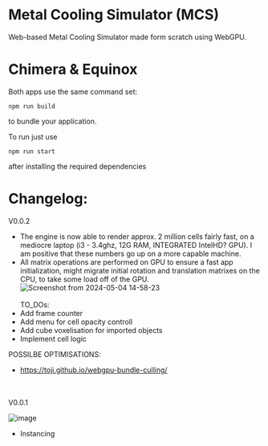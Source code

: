 # Metal Cooling Simulator (MCS)
Web-based Metal Cooling Simulator made form scratch using WebGPU.
# Chimera & Equinox
Both apps use the same command set:

```
npm run build
```
to bundle your application.

To run just use 
```
npm run start
```
after installing the required dependencies

# Changelog:
V0.0.2<br>
* The engine is now able to render approx. 2 million cells fairly fast, on a mediocre laptop (i3 - 3.4ghz, 12G RAM, INTEGRATED IntelHD? GPU). I am positive that these numbers go up on a more capable machine.<br>
* All matrix operations are performed on GPU to ensure a fast app initialization, might migrate initial rotation and translation matrixes on the CPU, to take some load off of the GPU.
![Screenshot from 2024-05-04 14-58-23](https://github.com/Ap-Cristian/eutectics/assets/91757763/f2e8a6e2-aca5-429e-8071-69688ea805eb)
<br><br>
TO_DOs:
* Add frame counter
* Add menu for cell opacity controll
* Add cube voxelisation for imported objects
* Implement cell logic

POSSILBE OPTIMISATIONS:<br>
* https://toji.github.io/webgpu-bundle-culling/
<br>
<br>
V0.0.1<br>

![image](https://github.com/Ap-Cristian/eutectics/assets/91757763/b87a7b97-c0fb-4cd1-8eb8-305b3d9b688a)
* Instancing


